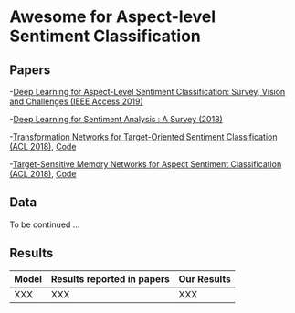 # Awesome for Aspect-level Sentiment Classification
## Papers

-[Deep Learning for Aspect-Level Sentiment Classification: Survey, Vision and Challenges (IEEE Access 2019)](https://ieeexplore.ieee.org/stamp/stamp.jsp?arnumber=8726353) 

-[Deep Learning for Sentiment Analysis : A Survey (2018)](https://arxiv.org/abs/1801.07883)


-[Transformation Networks for Target-Oriented Sentiment Classification (ACL 2018)](https://aclweb.org/anthology/papers/P/P18/P18-1087/), [Code]()


-[Target-Sensitive Memory Networks for Aspect Sentiment Classification (ACL 2018)](https://aclweb.org/anthology/papers/P/P18/P18-1088/),
[Code]()


## Data

To be continued ...


## Results
Model          | Results reported in papers  | Our Results
------------   | -------------               | -------------
XXX            | XXX                         | XXX
